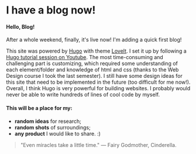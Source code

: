 # I have a blog now!

<h4> Hello, Blog!
</h4>
After a whole weekend, finally, it's live now! I'm adding a quick first blog!

This site was powered by [Hugo](https://gohugo.io/) with theme [LoveIt](https://github.com/dillonzq/LoveIt/). I set it up by following a [Hugo tutorial session on Youtube](https://www.youtube.com/watch?v=qtIqKaDlqXo&list=PLLAZ4kZ9dFpOnyRlyS-liKL5ReHDcj4G3/). The most time-consuming and challenging part is customizing, which required some understanding of each element/folder and knowledge of html and css (thanks to the Web Design course I took the last semester). I still have some design ideas for this site that need to be implemented in the future (too difficult for me now!). Overall, I think Hugo is very powerful for building websites. I probably would never be able to write hundreds of lines of cool code by myself.


<h4>This will be a place for my:</h4>

- **random ideas** for research;
- **random shots** of surroundings;
- **any product** I would like to share. :)



>"Even miracles take a little time." — Fairy Godmother, Cinderella.

